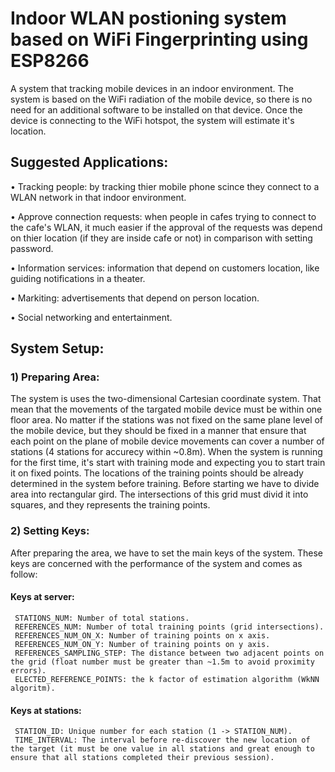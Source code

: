 # Indoor WLAN postioning system based on WiFi Fingerprinting using ESP8266
A system that tracking mobile devices in an indoor environment. The system is based on the WiFi radiation of the mobile device, so there is no need for an additional software to be installed on that device. Once the device is connecting to the WiFi hotspot, the system will estimate it's location.

## Suggested Applications:
 • Tracking people: by tracking thier mobile phone scince they connect to a WLAN network in that indoor environment.
 
 • Approve connection requests: when people in cafes trying to connect to the cafe's WLAN, it much easier if the approval of the requests was depend on thier location (if they are inside cafe or not) in comparison with setting password.
 
 • Information services: information that depend on customers location, like guiding notifications in a theater.
 
 • Markiting: advertisements that depend on person location.
 
 • Social networking and entertainment.

## System Setup:

  ### 1) Preparing Area:
  The system is uses the two-dimensional Cartesian coordinate system. That mean that the movements of the targated mobile device must be within one floor area. No matter if the stations was not fixed on the same plane level of the mobile device, but they should be fixed in a manner that ensure that each point on the plane of mobile device movements can cover a number of stations (4 stations for accurecy within ~0.8m).
When the system is running for the first time, it's start with training mode and expecting you to start train it on fixed points. The locations of the training points should be already determined in the system before training.
Before starting we have to divide area into rectangular gird. The intersections of this grid must divid it into squares, and they represents the training points.


  ### 2) Setting Keys:
  After preparing the area, we have to set the main keys of the system. These keys are concerned with the performance of the system and comes as follow:
   #### Keys at server:
     STATIONS_NUM: Number of total stations.
     REFERENCES_NUM: Number of total training points (grid intersections).
     REFERENCES_NUM_ON_X: Number of training points on x axis.
     REFERENCES_NUM_ON_Y: Number of training points on y axis.     
     REFERENCES_SAMPLING_STEP: The distance between two adjacent points on the grid (float number must be greater than ~1.5m to avoid proximity errors).
     ELECTED_REFERENCE_POINTS: the k factor of estimation algorithm (WkNN algoritm).
   #### Keys at stations:
     STATION_ID: Unique number for each station (1 -> STATION_NUM).
     TIME_INTERVAL: The interval before re-discover the new location of the target (it must be one value in all stations and great enough to ensure that all stations completed their previous session).
